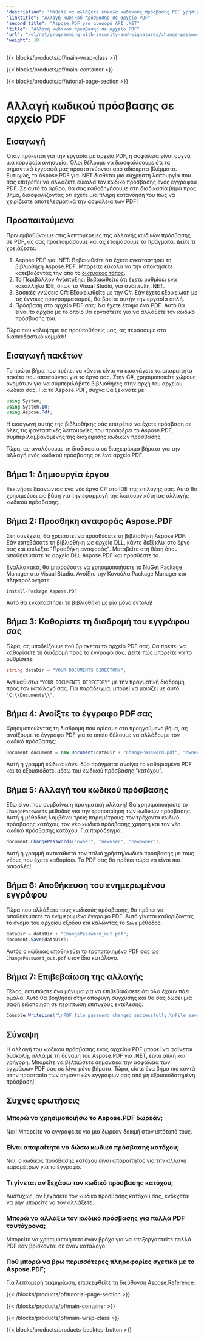 ```yaml
---
"description": "Μάθετε να αλλάζετε εύκολα κωδικούς πρόσβασης PDF χρησιμοποιώντας το Aspose.PDF για .NET. Ο αναλυτικός οδηγός μας σας καθοδηγεί στη διαδικασία με ασφάλεια."
"linktitle": "Αλλαγή κωδικού πρόσβασης σε αρχείο PDF"
"second_title": "Aspose.PDF για αναφορά API .NET"
"title": "Αλλαγή κωδικού πρόσβασης σε αρχείο PDF"
"url": "/el/net/programming-with-security-and-signatures/change-password/"
"weight": 10
---
```


{{< blocks/products/pf/main-wrap-class >}}

{{< blocks/products/pf/main-container >}}

{{< blocks/products/pf/tutorial-page-section >}}

# Αλλαγή κωδικού πρόσβασης σε αρχείο PDF

## Εισαγωγή

Όταν πρόκειται για την εργασία με αρχεία PDF, η ασφάλεια είναι συχνά μια κορυφαία ανησυχία. Όλοι θέλουμε να διασφαλίσουμε ότι τα σημαντικά έγγραφά μας προστατεύονται από αδιάκριτα βλέμματα. Ευτυχώς, το Aspose.PDF για .NET διαθέτει μια εύχρηστη λειτουργία που σας επιτρέπει να αλλάζετε εύκολα τον κωδικό πρόσβασης ενός εγγράφου PDF. Σε αυτό το άρθρο, θα σας καθοδηγήσουμε στη διαδικασία βήμα προς βήμα, διασφαλίζοντας ότι έχετε μια πλήρη κατανόηση του πώς να χειρίζεστε αποτελεσματικά την ασφάλεια των PDF!

## Προαπαιτούμενα

Πριν εμβαθύνουμε στις λεπτομέρειες της αλλαγής κωδικών πρόσβασης σε PDF, ας σας προετοιμάσουμε και ας ετοιμάσουμε τα πράγματα. Δείτε τι χρειάζεστε:

1. Aspose.PDF για .NET: Βεβαιωθείτε ότι έχετε εγκαταστήσει τη βιβλιοθήκη Aspose.PDF. Μπορείτε εύκολα να την αποκτήσετε κατεβάζοντάς την από το [δικτυακός τόπος](https://releases.aspose.com/pdf/net/).
2. Το Περιβάλλον Ανάπτυξης: Βεβαιωθείτε ότι έχετε ρυθμίσει ένα κατάλληλο IDE, όπως το Visual Studio, για ανάπτυξη .NET.
3. Βασικές γνώσεις C#: Εξοικειωθείτε με την C#. Εάν έχετε εξοικείωση με τις έννοιες προγραμματισμού, θα βρείτε αυτήν την εργασία απλή.
4. Πρόσβαση στο αρχείο PDF σας: Να έχετε έτοιμο ένα PDF. Αυτό θα είναι το αρχείο με το οποίο θα εργαστείτε για να αλλάξετε τον κωδικό πρόσβασής του.

Τώρα που καλύψαμε τις προϋποθέσεις μας, ας περάσουμε στο διασκεδαστικό κομμάτι!

## Εισαγωγή πακέτων

Το πρώτο βήμα που πρέπει να κάνετε είναι να εισαγάγετε τα απαραίτητα πακέτα που απαιτούνται για το έργο σας. Στην C#, χρησιμοποιείτε χώρους ονομάτων για να συμπεριλάβετε βιβλιοθήκες στην αρχή του αρχείου κώδικά σας. Για το Aspose.PDF, συχνά θα ξεκινάτε με:

```csharp
using System;
using System.IO;
using Aspose.Pdf;
```

Η εισαγωγή αυτής της βιβλιοθήκης σάς επιτρέπει να έχετε πρόσβαση σε όλες τις φανταστικές λειτουργίες που προσφέρει το Aspose.PDF, συμπεριλαμβανομένης της διαχείρισης κωδικών πρόσβασης. 

Τώρα, ας αναλύσουμε τη διαδικασία σε διαχειρίσιμα βήματα για την αλλαγή ενός κωδικού πρόσβασης σε ένα αρχείο PDF. 

## Βήμα 1: Δημιουργία έργου

Ξεκινήστε ξεκινώντας ένα νέο έργο C# στο IDE της επιλογής σας. Αυτό θα χρησιμεύσει ως βάση για την εφαρμογή της λειτουργικότητας αλλαγής κωδικού πρόσβασης.

## Βήμα 2: Προσθήκη αναφοράς Aspose.PDF

Στη συνέχεια, θα χρειαστεί να προσθέσετε τη βιβλιοθήκη Aspose.PDF. Εάν κατεβάσατε τη βιβλιοθήκη ως αρχείο DLL, κάντε δεξί κλικ στο έργο σας και επιλέξτε "Προσθήκη αναφοράς". Μεταβείτε στη θέση όπου αποθηκεύσατε το αρχείο DLL Aspose.PDF και προσθέστε το.

Εναλλακτικά, θα μπορούσατε να χρησιμοποιήσετε το NuGet Package Manager στο Visual Studio. Ανοίξτε την Κονσόλα Package Manager και πληκτρολογήστε:

```
Install-Package Aspose.PDF
```

Αυτό θα εγκαταστήσει τη βιβλιοθήκη με μία μόνο εντολή!

## Βήμα 3: Καθορίστε τη διαδρομή του εγγράφου σας

Τώρα, ας υποδείξουμε πού βρίσκεται το αρχείο PDF σας. Θα πρέπει να καθορίσετε τη διαδρομή προς το έγγραφό σας. Δείτε πώς μπορείτε να το ρυθμίσετε:

```csharp
string dataDir = "YOUR DOCUMENTS DIRECTORY";
```

Αντικαθιστώ `"YOUR DOCUMENTS DIRECTORY"` με την πραγματική διαδρομή προς τον κατάλογό σας. Για παράδειγμα, μπορεί να μοιάζει με αυτό: `"C:\\Documents\\"`.

## Βήμα 4: Ανοίξτε το έγγραφο PDF σας

Χρησιμοποιώντας τη διαδρομή που ορίσαμε στο προηγούμενο βήμα, ας ανοίξουμε το έγγραφο PDF για το οποίο θέλουμε να αλλάξουμε τον κωδικό πρόσβασης:

```csharp
Document document = new Document(dataDir + "ChangePassword.pdf", "owner");
```

Αυτή η γραμμή κώδικα κάνει δύο πράγματα: ανοίγει το καθορισμένο PDF και το εξουσιοδοτεί μέσω του κωδικού πρόσβασης "κατόχου".

## Βήμα 5: Αλλαγή του κωδικού πρόσβασης

Εδώ είναι που συμβαίνει η πραγματική αλλαγή! Θα χρησιμοποιήσετε το `ChangePasswords` μέθοδος για την τροποποίηση των κωδικών πρόσβασης. Αυτή η μέθοδος λαμβάνει τρεις παραμέτρους: τον τρέχοντα κωδικό πρόσβασης κατόχου, τον νέο κωδικό πρόσβασης χρήστη και τον νέο κωδικό πρόσβασης κατόχου. Για παράδειγμα:

```csharp
document.ChangePasswords("owner", "newuser", "newowner");
```

Αυτή η γραμμή αντικαθιστά τον παλιό χρήστη/κωδικό πρόσβασης με τους νέους που έχετε καθορίσει. Το PDF σας θα πρέπει τώρα να είναι πιο ασφαλές!

## Βήμα 6: Αποθήκευση του ενημερωμένου εγγράφου

Τώρα που αλλάξατε τους κωδικούς πρόσβασης, θα πρέπει να αποθηκεύσετε το ενημερωμένο έγγραφο PDF. Αυτό γίνεται καθορίζοντας το όνομα του αρχείου εξόδου και καλώντας το `Save` μέθοδος:

```csharp
dataDir = dataDir + "ChangePassword_out.pdf";
document.Save(dataDir);
```

Αυτός ο κώδικας αποθηκεύει το τροποποιημένο PDF σας ως `ChangePassword_out.pdf` στον ίδιο κατάλογο.

## Βήμα 7: Επιβεβαίωση της αλλαγής

Τέλος, εκτυπώστε ένα μήνυμα για να επιβεβαιώσετε ότι όλα έχουν πάει ομαλά. Αυτό θα βοηθήσει στην αποφυγή σύγχυσης και θα σας δώσει μια σαφή ειδοποίηση σε περίπτωση επιτυχούς εκτέλεσης:

```csharp
Console.WriteLine("\nPDF file password changed successfully.\nFile saved at " + dataDir);
```

## Σύναψη

Η αλλαγή του κωδικού πρόσβασης ενός αρχείου PDF μπορεί να φαίνεται δύσκολη, αλλά με τη δύναμη του Aspose.PDF για .NET, είναι απλή και γρήγορη. Μπορείτε να βελτιώσετε σημαντικά την ασφάλεια των εγγράφων PDF σας σε λίγα μόνο βήματα. Τώρα, είστε ένα βήμα πιο κοντά στην προστασία των σημαντικών εγγράφων σας από μη εξουσιοδοτημένη πρόσβαση!

## Συχνές ερωτήσεις

### Μπορώ να χρησιμοποιήσω το Aspose.PDF δωρεάν;
Ναι! Μπορείτε να εγγραφείτε για μια δωρεάν δοκιμή στον ιστότοπό τους.

### Είναι απαραίτητο να δώσω κωδικό πρόσβασης κατόχου;
Ναι, ο κωδικός πρόσβασης κατόχου είναι απαραίτητος για την αλλαγή παραμέτρων για το έγγραφο.

### Τι γίνεται αν ξεχάσω τον κωδικό πρόσβασης κατόχου;
Δυστυχώς, αν ξεχάσετε τον κωδικό πρόσβασης κατόχου σας, ενδέχεται να μην μπορείτε να τον αλλάξετε.

### Μπορώ να αλλάξω τον κωδικό πρόσβασης για πολλά PDF ταυτόχρονα;
Μπορείτε να χρησιμοποιήσετε έναν βρόχο για να επεξεργαστείτε πολλά PDF εάν βρίσκονται σε έναν κατάλογο.

### Πού μπορώ να βρω περισσότερες πληροφορίες σχετικά με το Aspose.PDF;
Για λεπτομερή τεκμηρίωση, επισκεφθείτε τη διεύθυνση [Aspose.Reference](https://reference.aspose.com/pdf/net/).

{{< /blocks/products/pf/tutorial-page-section >}}

{{< /blocks/products/pf/main-container >}}

{{< /blocks/products/pf/main-wrap-class >}}

{{< blocks/products/products-backtop-button >}}